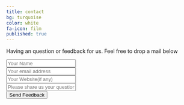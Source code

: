 ```yaml
---
title: contact
bg: turquoise
color: white
fa-icon: film
published: true
---
```



<div id="divform">
  <p>Having an question or feedback for us. Feel free to drop a mail below</p>
  <form id="form" class="topBefore" action="https://formspree.io/pady92@gmail.com" method="POST">
            <div class="input-group form-username">
              	<input id="name" type="text" placeholder="Your Name" name="sendername">
            </div>
			<div class="input-group form-email">
                <input id="email" type="text" placeholder="Your email address" name="email" >
            </div>
			<div class="input-group form-website">
              	<input id="website" type="text" placeholder="Your Website(if any)" name="website">
            </div>
    		<div class="input-group form-text">
              	<input id="message" type="text" placeholder="Please share us your question or feedback." name="message" name="txt">
            </div>
            <input id="submit" type="submit" value="Send Feedback">
  </form>

</div>


<link rel="stylesheet" href="form.css">
